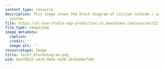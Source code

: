 ```yaml
---
content_type: resource
description: This image shows the block diagram of calcium carbide / acetylene heating
  system.
file: https://ol-ocw-studio-app-production.s3.amazonaws.com/courses/22-033-nuclear-systems-design-project-fall-2011/6ae78b32a41096de4a562b34ab6efe8c_lec07_blockdiagram.png
file_type: image/png
image_metadata:
  caption: ''
  credit: ''
  image-alt: ''
resourcetype: Image
title: lec07_blockdiagram.png
uid: 6ae78b32-a410-96de-4a56-2b34ab6efe8c
---
```

